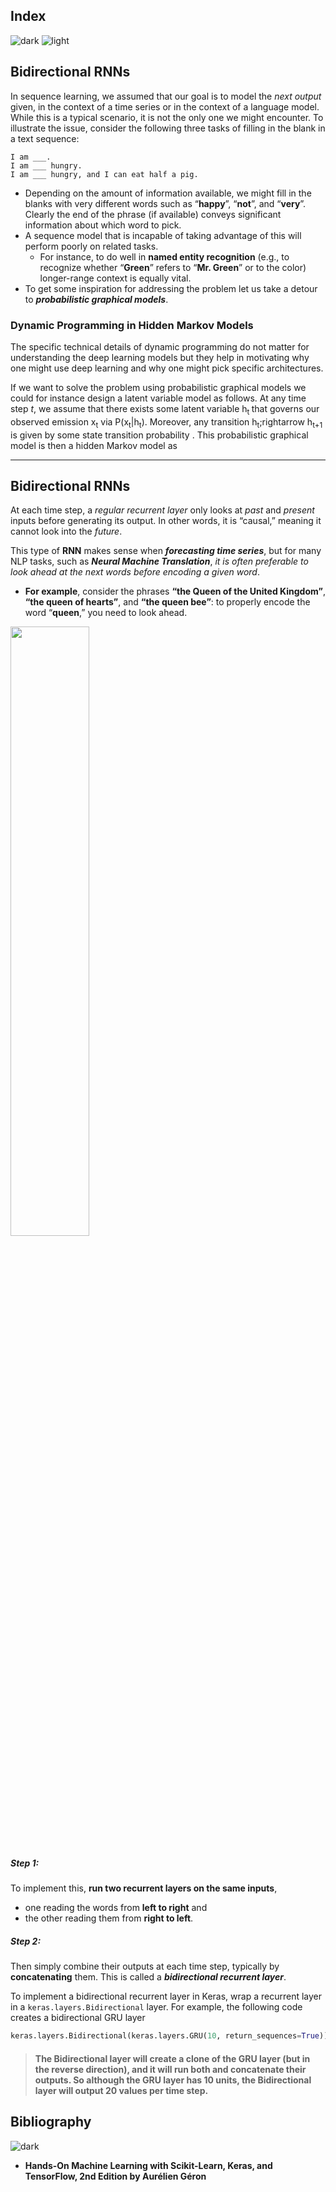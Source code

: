 ## Index
![dark](https://user-images.githubusercontent.com/12748752/141935752-90492d2e-7904-4f9f-a5a1-c4e59ddc3a33.png)
![light](https://user-images.githubusercontent.com/12748752/141935760-406edb8f-cb9b-4e30-9b69-9153b52c28b4.png)

## Bidirectional RNNs
In sequence learning, we assumed that our goal is to model the _next output_ given, in the context of a time series or in the context of a language model. While this is a typical scenario, it is not the only one we might encounter. To illustrate the issue, consider the following three tasks of filling in the blank in a text sequence:
```
I am ___.
I am ___ hungry.
I am ___ hungry, and I can eat half a pig.
```

* Depending on the amount of information available, we might fill in the blanks with very different words such as “**happy**”, “**not**”, and “**very**”. Clearly the end of the phrase (if available) conveys significant information about which word to pick. 
* A sequence model that is incapable of taking advantage of this will perform poorly on related tasks. 
   * For instance, to do well in **named entity recognition** (e.g., to recognize whether “**Green**” refers to “**Mr. Green**” or to the color) longer-range context is equally vital. 
* To get some inspiration for addressing the problem let us take a detour to **_probabilistic graphical models_**.

### Dynamic Programming in Hidden Markov Models
The specific technical details of dynamic programming do not matter for understanding the deep learning models but they help in motivating why one might use deep learning and why one might pick specific architectures.

If we want to solve the problem using probabilistic graphical models we could for instance design a latent variable model as follows. At any time step _t_, we assume that there exists some latent variable h<sub>t </sub> that governs our observed emission x<sub>t</sub>  via P(x<sub>t</sub>|h<sub>t</sub>). Moreover, any transition h<sub>t</sub>;rightarrow h<sub>t+1</sub>  is given by some state transition probability . This probabilistic graphical model is then a hidden Markov model as 

---

## Bidirectional RNNs
At each time step, a _regular recurrent layer_ only looks at _past_ and _present_ inputs before generating its output. In other words, it is “causal,” meaning it cannot look into the _future_. 

This type of **RNN** makes sense when **_forecasting time series_**, but for many NLP tasks, such as **_Neural Machine Translation_**, _it is often preferable to look ahead at the next words before encoding a given word_. 
  * **For example**, consider the phrases **“the Queen of the United Kingdom”**, **“the queen of hearts”**, and **“the queen bee”**: to properly encode the word “**queen**,” you need to look ahead. 

<img src="https://user-images.githubusercontent.com/12748752/166150418-090c082d-c9e1-4f46-9a0e-7c6a1c93a0c2.png" width=50% />

##### Step 1:
To implement this, **run two recurrent layers on the same inputs**, 
   * one reading the words from **left to right** and 
   * the other reading them from **right to left**. 
##### Step 2:
Then simply combine their outputs at each time step, typically by **concatenating** them. This is called a _**bidirectional recurrent layer**_. 

To implement a bidirectional recurrent layer in Keras, wrap a recurrent layer in a `keras.layers.Bidirectional` layer. For example, the following code creates a bidirectional GRU layer
```Python
keras.layers.Bidirectional(keras.layers.GRU(10, return_sequences=True))
```

> #### The Bidirectional layer will create a clone of the GRU layer (but in the reverse direction), and it will run both and concatenate their outputs. So although the GRU layer has 10 units, the Bidirectional layer will output 20 values per time step.


## Bibliography
![dark](https://user-images.githubusercontent.com/12748752/141935752-90492d2e-7904-4f9f-a5a1-c4e59ddc3a33.png)
* **Hands-On Machine Learning with Scikit-Learn, Keras, and TensorFlow, 2nd Edition by Aurélien Géron**
